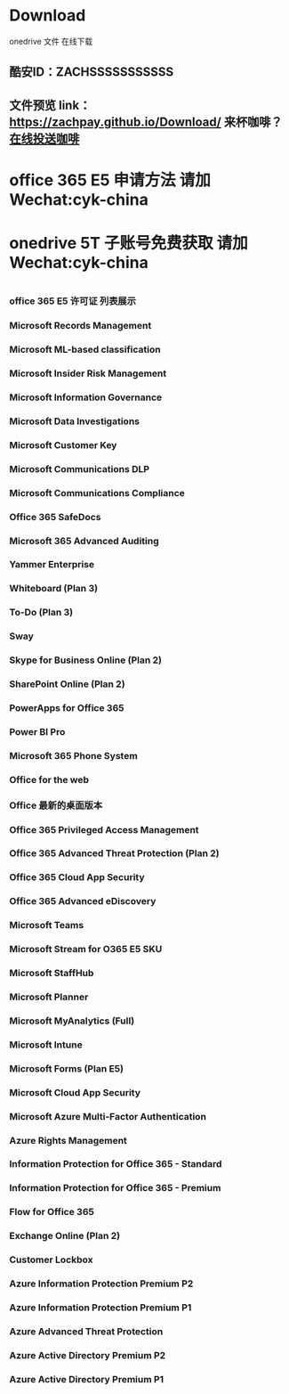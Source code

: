 # Download
onedrive 文件 在线下载 

## 酷安ID：ZACHSSSSSSSSSSS
## 文件预览 link：https://zachpay.github.io/Download/     来杯咖啡？ [在线投送咖啡](https://zachpay.github.io/)
# office 365 E5 申请方法 请加 Wechat:cyk-china
# onedrive 5T 子账号免费获取 请加 Wechat:cyk-china
# 
### office 365 E5 许可证 列表展示
### Microsoft Records Management
### Microsoft ML-based classification
### Microsoft Insider Risk Management
### Microsoft Information Governance
### Microsoft Data Investigations
### Microsoft Customer Key
### Microsoft Communications DLP
### Microsoft Communications Compliance
### Office 365 SafeDocs
### Microsoft 365 Advanced Auditing
### Yammer Enterprise
### Whiteboard (Plan 3)
### To-Do (Plan 3)
### Sway
### Skype for Business Online (Plan 2)
### SharePoint Online (Plan 2)
### PowerApps for Office 365
### Power BI Pro
### Microsoft 365 Phone System
### Office for the web
### Office 最新的桌面版本
### Office 365 Privileged Access Management
### Office 365 Advanced Threat Protection (Plan 2)
### Office 365 Cloud App Security
### Office 365 Advanced eDiscovery
### Microsoft Teams
### Microsoft Stream for O365 E5 SKU
### Microsoft StaffHub
### Microsoft Planner
### Microsoft MyAnalytics (Full)
### Microsoft Intune
### Microsoft Forms (Plan E5)
### Microsoft Cloud App Security
### Microsoft Azure Multi-Factor Authentication
### Azure Rights Management
### Information Protection for Office 365 - Standard
### Information Protection for Office 365 - Premium
### Flow for Office 365
### Exchange Online (Plan 2)
### Customer Lockbox
### Azure Information Protection Premium P2
### Azure Information Protection Premium P1
### Azure Advanced Threat Protection
### Azure Active Directory Premium P2
### Azure Active Directory Premium P1

